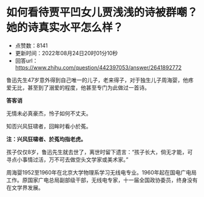 # 如何看待贾平凹女儿贾浅浅的诗被群嘲？她的诗真实水平怎么样？
- 点赞数：8141
- 更新时间：2022年08月24日20时01分10秒
- 回答url：https://www.zhihu.com/question/442397053/answer/2641892772
<body>
 <p data-pid="C8flRsgY">鲁迅先生47岁意外得到自己唯一的儿子，老来得子，对于独生儿子周海婴，他疼爱无比，甚至到了溺爱的程度，他甚至专门为此做过一首诗。</p>
 <p data-pid="1KH7LJ6U"><b> 答客诮</b></p>
 <p data-pid="hBCkPQB5">无情未必真豪杰，怜子如何不丈夫。</p>
 <p data-pid="reT8mGhq">知否兴风狂啸者，回眸时看小於菟。</p>
 <p data-pid="D4lq_at6"><b>注：兴风狂啸者、於菟均指老虎。</b></p>
 <p data-pid="0fXe46tm">孩子仅仅8岁，鲁迅先生就去世了，离世时留下遗言：“孩子长大，倘无才能，可寻点小事情过活，万不可去做空头文学家或美术家。”</p>
 <p data-pid="gQZr23JQ">周海婴1952至1960年在北京大学物理系学习无线电专业。1960年起在国电广电局工作。原国家广电总局副部级干部，无线电专家，十一届全国政协委员，终身没有在文学界发展。</p>
</body>
